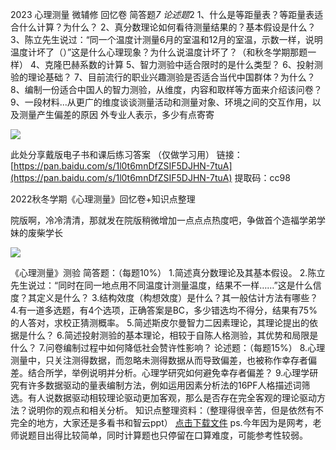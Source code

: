 2023 心理测量 微辅修 回忆卷
简答题*7 论述题*2 1、什么是等距量表？等距量表适合什么计算？为什么？ 2、真分数理论如何看待测量结果的？基本假设是什么？ 3、陈立先生说过：“同一个温度计测量6月的室温和12月的室温，示数一样，说明温度计坏了（）”这是什么心理现象？为什么说温度计坏了？（和秋冬学期那题一样） 4、克隆巴赫系数的计算 5、智力测验中适合限时的是什么类型？ 6、投射测验的理论基础？ 7、目前流行的职业兴趣测验是否适合当代中国群体？为什么？ 8、编制一份适合中国人的智力测验，从维度，内容和取样等方面来介绍该问卷？ 9、一段材料...从更广的维度谈谈测量活动和测量对象、环境之间的交互作用，以及测量产生偏差的原因 外专业人表示，多少有点寄寄

![](https://www.cc98.org/static/images/ac/01.png)




此处分享戴版电子书和课后练习答案 （仅做学习用） 链接：[https://pan.baidu.com/s/1l0t6mnDfZSIF5DJHN-7tuA](https://pan.baidu.com/s/1l0t6mnDfZSIF5DJHN-7tuA) 提取码：cc98


2022秋冬学期《心理测量》回忆卷+知识点整理

院版啊，冷冷清清，那就发在院版稍微增加一点点点热度吧，争做首个造福学弟学妹的废柴学长

![](https://www.cc98.org/static/images/mahjong/animal2017/009.png)

《心理测量》测验 简答题：（每题10%） 1.简述真分数理论及其基本假设。 2.陈立先生说过：“同时在同一地点用不同温度计测量温度，结果不一样……”这是什么信度？其定义是什么？ 3.结构效度（构想效度）是什么？其一般估计方法有哪些？ 4.有一道多选题，有4个选项，正确答案是BC，多少错选均不得分，结果有75%的人答对，求校正猜测概率。 5.简述斯皮尔曼智力二因素理论，其理论提出的依据是什么？ 6.简述投射测验的基本理论，相较于自陈人格测验，其优势和局限是什么？ 7.问卷编制过程中如何降低社会赞许性影响？ 论述题：（每题15%） 8.心理测量中，只关注测得数据，而忽略未测得数据从而导致偏差，也被称作幸存者偏差。结合所学，举例说明并分析。心理学研究如何避免幸存者偏差？ 9.心理学研究有许多数据驱动的量表编制方法，例如运用因素分析法的16PF人格描述词筛选。有人说数据驱动相较理论驱动更加客观，那么是否存在完全客观的理论驱动方法？说明你的观点和相关分析。 知识点整理资料：（整理得很辛苦，但是依然有不完全的地方，大家还是多看书和智云ppt） [点击下载文件](https://file.cc98.org/v2-upload/2023-01-06/1h2koq3x.pdf) ps.今年因为是网考，老师说题目出得比较简单，同时计算题也只停留在口算难度，可能参考性较弱。